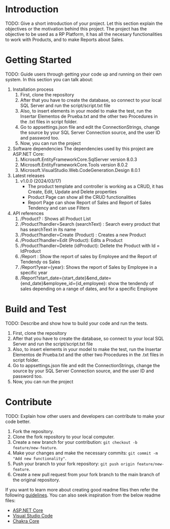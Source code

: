# Introduction 
TODO: Give a short introduction of your project. Let this section explain the objectives or the motivation behind this project. 
The project has the objective to be used as a RP Platform, it has all the necesary functionalities to work with Products, and to make Reports about Sales.

# Getting Started
TODO: Guide users through getting your code up and running on their own system. In this section you can talk about:
1.	Installation process
	1. First, clone the repository
	2. After that you have to create the database, so connect to your local SQL Server and run the script/script.txt file
	3. Also, to insert elements in your model to make the test, run the Insertar Elementos de Prueba.txt and the other two Procedures in the .txt files in script folder.
	4. Go to appsettings.json file and edit the ConnectionStrings, change the source by your SQL Server Connection source, and the user ID and password too.
	5. Now, you can run the project
2.	Software dependencies
	The dependencies used by this project are ASP.NET Core:
	1. Microsoft.EntityFrameworkCore.SqlServer version 8.0.3
	2. Microsoft.EntityFrameworkCore.Tools version 8.0.2
	3. Microsoft.VisualStudio.Web.CodeGeneration.Design 8.0.1
3.	Latest releases
	1.  v1.0.0 (2024/03/17)
		- The product template and controller is working as a CRUD, it has Create, Edit, Update and Delete properties
		- Product Page can show all the CRUD functionalities
		- Report Page can show Report of Sales and Report of Sales Tendency and can use Filters
4.	API references
	1. /Product? : Shows all Product List
	2. /Product?handler=Search (searchText) : Search every product that has searchText in its name
	3. /Product?handler=Create (Product) : Creates a new Product
	4. /Product?handler=Edit (Product): Edits a Product
	5. /Product?handler=Delete (idProduct): Dellete the Product with Id = IdProduct
	6. /Report : Show the report of sales by Employee and the Report of Tendendy os Sales
	7. /Report?year={year}: Shows the report of Sales by Employee in a specific year
	8. /Report?start_date={start_date}&end_date={end_date}&employee_id={id_employee}: show the tendendy of sales depending on a range of dates, and for a specific Employee

# Build and Test
TODO: Describe and show how to build your code and run the tests. 
1. First, clone the repository
2. After that you have to create the database, so connect to your local SQL Server and run the script/script.txt file
3. Also, to insert elements in your model to make the test, run the Insertar Elementos de Prueba.txt and the other two Procedures in the .txt files in script folder.
4. Go to appsettings.json file and edit the ConnectionStrings, change the source by your SQL Server Connection source, and the user ID and password too.
5. Now, you can run the project

# Contribute
TODO: Explain how other users and developers can contribute to make your code better. 
1. Fork the repository.
2. Clone the fork repository to your local computer.
3. Create a new branch for your contribution: `git checkout -b feature/new-feature`.
4. Make your changes and make the necessary commits: `git commit -m "Add new functionality"`.
5. Push your branch to your fork repository: `git push origin feature/new-feature`.
6. Create a new pull request from your fork branch to the main branch of the original repository.


If you want to learn more about creating good readme files then refer the following [guidelines](https://docs.microsoft.com/en-us/azure/devops/repos/git/create-a-readme?view=azure-devops). You can also seek inspiration from the below readme files:
- [ASP.NET Core](https://github.com/aspnet/Home)
- [Visual Studio Code](https://github.com/Microsoft/vscode)
- [Chakra Core](https://github.com/Microsoft/ChakraCore)
